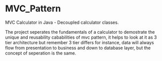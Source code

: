 # MVC_Pattern
MVC Calculator in Java - Decoupled calculator classes.

The project seperates the fundamentals of a calculator to demostrate the unique and reusability cababilities of mvc pattern, it helps
to look at it as 3 tier architecture but remember 3 tier differs for instance, data will always flow from presentation to business and 
down to database layer, but the concept of seperation is the same.
